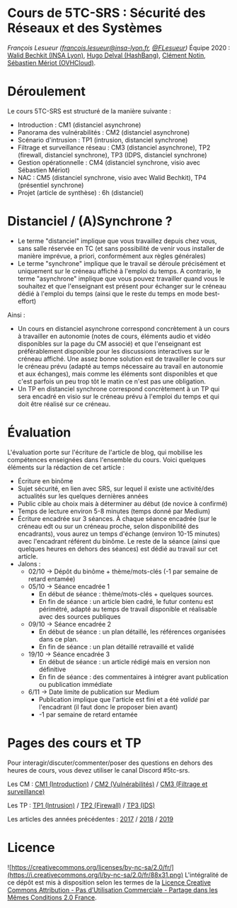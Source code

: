 # Cours de 5TC-SRS : Sécurité des Réseaux et des Systèmes

_François Lesueur ([francois.lesueur@insa-lyon.fr](mailto:francois.lesueur@insa-lyon.fr), [@FLesueur](https://twitter.com/FLesueur))_
Équipe 2020 : [Walid Bechkit (INSA Lyon)](https://perso.citi-lab.fr/wbechkit/), [Hugo Delval (HashBang)](https://twitter.com/HugoDelval), [Clément Notin](https://clement.notin.org), [Sébastien Mériot (OVHCloud)](mailto:sebastien.meriot@ovhcloud.com).

<!-- Structure du cours 4TC-CSC
==========================
-->

Déroulement
===========

Le cours 5TC-SRS est structuré de la manière suivante :

* Introduction : CM1 (distanciel asynchrone)
* Panorama des vulnérabilités : CM2 (distanciel asynchrone)
* Scénario d'intrusion : TP1 (intrusion, distanciel synchrone)
* Filtrage et surveillance réseau : CM3 (distanciel asynchrone), TP2 (firewall, distanciel synchrone), TP3 (IDPS, distanciel synchrone)
* Gestion opérationnelle : CM4 (distanciel synchrone, visio avec Sébastien Mériot)
* NAC : CM5 (distanciel synchrone, visio avec Walid Bechkit), TP4 (présentiel synchrone)
* Projet (article de synthèse) : 6h (distanciel)

Distanciel / (A)Synchrone ?
===========================

* Le terme "distanciel" implique que vous travaillez depuis chez vous, sans salle réservée en TC (et sans possibilité de venir vous installer de manière imprévue, a priori, conformément aux règles générales)
* Le terme "synchrone" implique que le travail se déroule précisément et uniquement sur le créneau affiché à l'emploi du temps. A contrario, le terme "asynchrone" implique que vous pouvez travailler quand vous le souhaitez et que l'enseignant est présent pour échanger sur le créneau dédié à l'emploi du temps (ainsi que le reste du temps en mode best-effort)

Ainsi :

* Un cours en distanciel asynchrone correspond concrètement à un cours à travailler en autonomie (notes de cours, éléments audio et vidéo disponibles sur la page du CM associé) et que l'enseignant est préférablement disponible pour les discussions interactives sur le créneau affiché. Une assez bonne solution est de travailler le cours sur le créneau prévu (adapté au temps nécessaire au travail en autonomie et aux échanges), mais comme les éléments sont disponibles et que c'est parfois un peu trop tôt le matin ce n'est pas une obligation.
* Un TP en distanciel synchrone correspond concrètement à un TP qui sera encadré en visio sur le créneau prévu à l'emploi du temps et qui doit être réalisé sur ce créneau.

Évaluation
==========

L'évaluation porte sur l'écriture de l'article de blog, qui mobilise les compétences enseignées dans l'ensemble du cours. Voici quelques éléments sur la rédaction de cet article :

* Écriture en binôme
* Sujet sécurité, en lien avec SRS, sur lequel il existe une activité/des actualités sur les quelques dernières années
* Public cible au choix mais à déterminer au début (de novice à confirmé)
* Temps de lecture environ 5-8 minutes (temps donné par Medium)
* Écriture encadrée sur 3 séances. À chaque séance encadrée (sur le créneau edt ou sur un créneau proche, selon disponibilité des encadrants), vous aurez un temps d'échange (environ 10-15 minutes) avec l'encadrant référent du binôme. Le reste de la séance (ainsi que quelques heures en dehors des séances) est dédié au travail sur cet article.
* Jalons :
  * 02/10 -> Dépôt du binôme + thème/mots-clés (-1 par semaine de retard entamée)
  * 05/10 -> Séance encadrée 1
    * En début de séance : thème/mots-clés + quelques sources.
    * En fin de séance : un article bien cadré, le futur contenu est périmétré, adapté au temps de travail disponible et réalisable avec des sources publiques
  * 09/10 -> Séance encadrée 2
    * En début de séance : un plan détaillé, les références organisées dans ce plan.
    * En fin de séance : un plan détaillé retravaillé et validé
  * 19/10 -> Séance encadrée 3
    * En début de séance : un article rédigé mais en version non définitive
    * En fin de séance : des commentaires à intégrer avant publication ou publication immédiate
  * 6/11 -> Date limite de publication sur Medium
    * Publication implique que l'article est fini et a été _validé_ par l'encadrant (il faut donc le proposer bien avant)
    * -1 par semaine de retard entamée


Pages des cours et TP
======

Pour interagir/discuter/commenter/poser des questions en dehors des heures de cours, vous devez utiliser le canal Discord #5tc-srs.

Les CM : [CM1 (Introduction)](cm1-introduction.md) / [CM2 (Vulnérabilités)](cm2-vulnerabilites.md) / [CM3 (Filtrage et surveillance)](cm3-filtrage.md)

Les TP : [TP1 (Intrusion)](tp1-intrusion.md) / [TP2 (Firewall)](tp2-firewall.md) / [TP3 (IDS)](tp3-ids.md)

Les articles des années précédentes : [2017](https://medium.com/insa-tc/secu2017/home) / [2018](https://medium.com/insa-tc/tagged/secu2018) / [2019](https://medium.com/insa-tc/tagged/secu2019)


Licence
=======

![https://creativecommons.org/licenses/by-nc-sa/2.0/fr/](https://i.creativecommons.org/l/by-nc-sa/2.0/fr/88x31.png) L'intégralité de ce dépôt est mis à disposition selon les termes de la [Licence Creative Commons Attribution - Pas d’Utilisation Commerciale - Partage dans les Mêmes Conditions 2.0 France](https://creativecommons.org/licenses/by-nc-sa/2.0/fr/).
